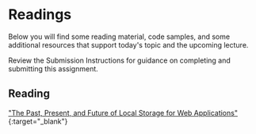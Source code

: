 # Readings

Below you will find some reading material, code samples, and some additional resources that support today's topic and the upcoming lecture.

Review the Submission Instructions for guidance on completing and submitting this assignment.

## Reading

["The Past, Present, and Future of Local Storage for Web Applications"](http://diveinto.html5doctor.com/storage.html){:target="_blank"}

<!-- 
## Additional Resources

### Videos

### Bookmark/Skim
 -->